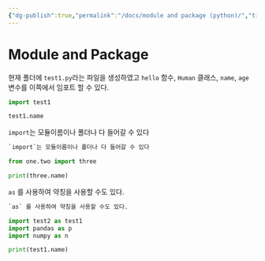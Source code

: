 ```yaml
---
{"dg-publish":true,"permalink":"/docs/module and package (python)/","title":"module and package (python)"}
---
```



# Module and Package

현재 폴더에 `test1.py`라는 파일을 생성하였고 `hello` 함수, `Human` 클래스, `name`, `age` 변수를 이쪽에서 임포트 할 수 있다.

```python
import test1

test1.name
```

`import`는 모듈이름이나 폴더나 다 들어갈 수 있다

```python
`import`는 모듈이름이나 폴더나 다 들어갈 수 있다

from one.two import three

print(three.name)
```

`as` 를 사용하여 약칭을 사용할 수도 있다.

```python
`as` 를 사용하여 약칭을 사용할 수도 있다.

import test2 as test1
import pandas as p
import numpy as n

print(test1.name)
```
